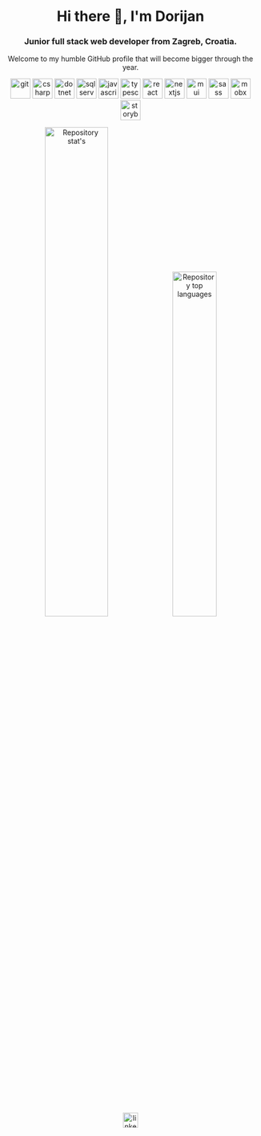 <h1 align="center">Hi there 👋, I'm Dorijan</h1>
<h3 align="center">Junior full stack web developer from Zagreb, Croatia.</h3>

<!--
- 🔭 I’m currently working on ...
- 🌱 I’m currently learning React Native
- 👯 I’m looking to collaborate on ...
- 🤔 I’m looking for help with ...
- 💬 Ask me about ...
- 📫 How to reach me: ...
- 😄 Pronouns: ...
- ⚡ Fun fact: ...
-->

<p align="center">Welcome to my humble GitHub profile that will become bigger through the year.</p>

<p align="center">
  <img src="https://cdn.jsdelivr.net/gh/devicons/devicon/icons/git/git-original.svg" alt="git" width="40" />
  <img src="https://cdn.jsdelivr.net/gh/devicons/devicon/icons/csharp/csharp-original.svg" alt="csharp" width="40" />
  <img src="https://cdn.jsdelivr.net/gh/devicons/devicon/icons/dotnetcore/dotnetcore-original.svg" alt="dotnet core" width="40" />
  <img src="https://cdn.jsdelivr.net/gh/devicons/devicon/icons/microsoftsqlserver/microsoftsqlserver-plain-wordmark.svg" alt="sqlserver" width="40" />
  <img src="https://cdn.jsdelivr.net/gh/devicons/devicon/icons/javascript/javascript-original.svg" alt="javascript" width="40" />
  <img src="https://cdn.jsdelivr.net/gh/devicons/devicon/icons/typescript/typescript-original.svg" alt="typescript" width="40" />
  <img src="https://cdn.jsdelivr.net/gh/devicons/devicon/icons/react/react-original-wordmark.svg" alt="react" width="40" />
  <img src="https://cdn.jsdelivr.net/gh/devicons/devicon/icons/nextjs/nextjs-original.svg" alt="nextjs" width="40" />
  <img src="https://cdn.jsdelivr.net/gh/devicons/devicon/icons/materialui/materialui-original.svg" alt="mui" width="40" />
  <img src="https://cdn.jsdelivr.net/gh/devicons/devicon/icons/sass/sass-original.svg" alt="sass" width="40" />
  <img src="https://mobx.js.org/assets/mobx.png" alt="mobx" alt="mobx" width="40" />
  <img src="https://cdn.jsdelivr.net/gh/devicons/devicon/icons/storybook/storybook-original.svg" alt="storybook" width="40" />
</p>

<div align="center">
  <img src="https://github-readme-stats.vercel.app/api?username=dorijanh&show_icons=true&count_private=true&theme=github_dark" alt="Repository stat's" width="50%" />
  <img src="https://github-readme-stats.vercel.app/api/top-langs/?username=dorijanh&layout=compact&theme=github_dark" alt="Repository top languages" width="42%" />
</div>

<p align="center">
  <a href="https://www.linkedin.com/in/dorijanh/" target="_blank">
    <img src="https://cdn.jsdelivr.net/gh/devicons/devicon/icons/linkedin/linkedin-original.svg" alt="linkedIn" width="30" />
  </a>
</p>
